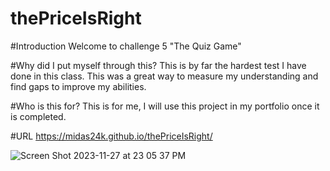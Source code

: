 # thePriceIsRight

#Introduction
Welcome to challenge 5 "The Quiz Game"

#Why did I put myself through this?
This is by far the hardest test I have done in this class. This was a great way to measure my understanding and find gaps to improve my abilities. 

#Who is this for?
This is for me, I will use this project in my portfolio once it is completed.

#URL
https://midas24k.github.io/thePriceIsRight/

![Screen Shot 2023-11-27 at 23 05 37 PM](https://github.com/Midas24k/thePriceIsRight/assets/137853877/9f526cb1-95f2-473f-ac96-c4507b674f75)

